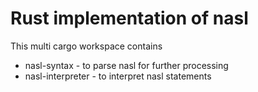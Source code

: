 # Rust implementation of nasl

This multi cargo workspace contains
- nasl-syntax - to parse nasl for further processing
- nasl-interpreter - to interpret nasl statements